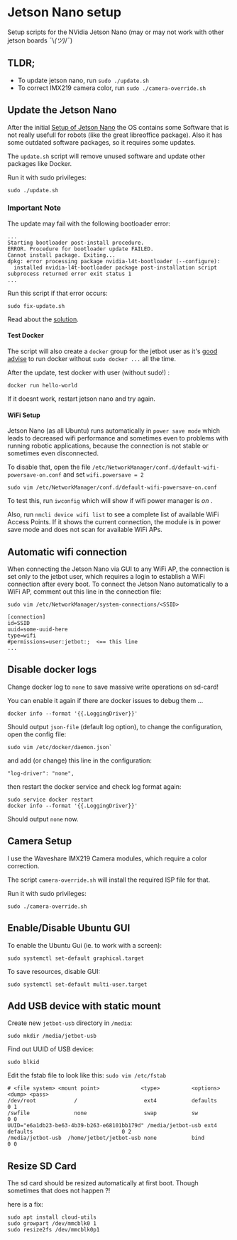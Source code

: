 # Jetson Nano setup

Setup scripts for the NVidia Jetson Nano (may or may not work with other jetson boards ¯\\_(ツ)_/¯)

## TLDR;

- To update jetson nano, run `sudo ./update.sh`
- To correct IMX219 camera color, run `sudo ./camera-override.sh`

## Update the Jetson Nano

After the initial [Setup of Jetson Nano](https://developer.nvidia.com/embedded/learn/get-started-jetson-nano-devkit#setup) the OS contains some Software that is not really usefull for robots (like the great libreoffice package). Also it has some outdated software packages, so it requires some updates.

The `update.sh` script will remove unused software and update other packages like Docker.

Run it with sudo privileges:

```
sudo ./update.sh
```

### Important Note

The update may fail with the following bootloader error:

```
...
Starting bootloader post-install procedure.
ERROR. Procedure for bootloader update FAILED.
Cannot install package. Exiting...
dpkg: error processing package nvidia-l4t-bootloader (--configure):
  installed nvidia-l4t-bootloader package post-installation script subprocess returned error exit status 1
...
```

Run this script if that error occurs:

```
sudo fix-update.sh
```

Read about the [solution](https://forums.developer.nvidia.com/t/solution-dpkg-error-processing-package-nvidia-l4t-bootloader-configure/208627).

#### Test Docker

The script will also create a `docker` group for the jetbot user as it's [good advise](https://docs.docker.com/engine/install/linux-postinstall/) to run docker without `sudo docker ...` all the time.

After the update, test docker with user (without sudo!) :

```
docker run hello-world
```

If it doesnt work, restart jetson nano and try again.

#### WiFi Setup

Jetson Nano (as all Ubuntu) runs automatically in `power save mode` which leads to decreased wifi performance and sometimes even to problems with running robotic applications, because the connection is not stable or sometimes even disconnected.

To disable that, open the file `/etc/NetworkManager/conf.d/default-wifi-powersave-on.conf` and set `wifi.powersave = 2`

```
sudo vim /etc/NetworkManager/conf.d/default-wifi-powersave-on.conf
```

To test this, run `iwconfig` which will show if wifi power manager is _on_ .

Also, run `nmcli device wifi list` to see a complete list of available WiFi Access Points. If it shows the current connection, the module is in power save mode and does not scan for available WiFi APs.

## Automatic wifi connection

When connecting the Jetson Nano via GUI to any WiFi AP, the connection is set only to the jetbot user, which requires a login to establish a WiFi connection after every boot. To connect the Jetson Nano automatically to a WiFi AP, comment out this line in the connection file:

```
sudo vim /etc/NetworkManager/system-connections/<SSID>
```

```
[connection]
id=SSID
uuid=some-uuid-here
type=wifi
#permissions=user:jetbot:;  <== this line
...
```

## Disable docker logs

Change docker log to `none` to save massive write operations on sd-card!

You can enable it again if there are docker issues to debug them ...

```
docker info --format '{{.LoggingDriver}}'
```

Should output `json-file` (default log option), to change the configuration, open the config file:

```
sudo vim /etc/docker/daemon.json`
```

and add (or change) this line in the configuration:

```
"log-driver": "none",
```

then restart the docker service and check log format again:

```
sudo service docker restart
docker info --format '{{.LoggingDriver}}'
```

Should output `none` now.

## Camera Setup

I use the Waveshare IMX219 Camera modules, which require a color correction.

The script `camera-override.sh` will install the required ISP file for that.

Run it with sudo privileges:

```
sudo ./camera-override.sh
```

## Enable/Disable Ubuntu GUI

To enable the Ubuntu Gui (ie. to work with a screen):

```
sudo systemctl set-default graphical.target
```

To save resources, disable GUI:

```
sudo systemctl set-default multi-user.target
```

## Add USB device with static mount

Create new `jetbot-usb` directory in `/media`:

```
sudo mkdir /media/jetbot-usb
```

Find out UUID of USB device:

```
sudo blkid
```

Edit the fstab file to look like this: `sudo vim /etc/fstab`

```
# <file system> <mount point>             <type>          <options>                               <dump> <pass>
/dev/root            /                     ext4           defaults                                     0 1
/swfile              none                  swap           sw                                           0 0
UUID="e6a1db23-be63-4b39-b263-e68101bb179d" /media/jetbot-usb ext4 defaults                            0 2
/media/jetbot-usb  /home/jetbot/jetbot-usb none           bind                                         0 0
```

## Resize SD Card

The sd card should be resized automatically at first boot. Though sometimes that does not happen ?!

here is a fix:

```
sudo apt install cloud-utils
sudo growpart /dev/mmcblk0 1
sudo resize2fs /dev/mmcblk0p1
```
